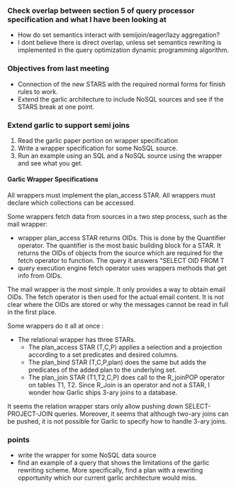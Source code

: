 ### Check overlap between section 5 of query processor specification and what I have been looking at
 - How do set semantics interact with semijoin/eager/lazy aggregation?
 - I dont believe there is direct overlap, unless set semantics rewriting is implemented in the query optimization dynamic programming algorithm. 

### Objectives from last meeting
 - Connection of the new STARS with the required normal forms for finish rules to work.
 - Extend the garlic architecture to include NoSQL sources and see if the STARS break at one point.

### Extend garlic to support semi joins
 1. Read the garlic paper portion on wrapper specification
 2. Write a wrapper specification for some NoSQL source.
 3. Run an example using an SQL and a NoSQL source using the wrapper and see what you get.
 
####  Garlic Wrapper Specifications
All wrappers must implement the plan_access STAR. All wrappers must declare which collections can be accessed. 

Some wrappers fetch data from sources in a two step process, such as the mail wrapper:

 - wrapper plan_access STAR returns OIDs. This is done by the Quantifier operator. The quantifier is the most basic building block for a STAR. It returns the OIDs of objects from the source which are required for the fetch operator to function. The query it answers "SELECT OID FROM T 
 - query execution engine fetch operator uses wrappers methods that get info from OIDs.
 
The mail wrapper is the most simple. It only provides a way to obtain email OIDs. The fetch operator is then used for the actual email content. It is not clear where the OIDs are stored or why the messages cannot be read in full in the first place.

Some wrappers do it all at once :   

 - The relational wrapper has three STARs.
   - The plan_access STAR (T,C,P) applies a selection and a projection according to a set predicates and desired columns.  
   - The plan_bind STAR (T,C,P,plan) does the same but adds the predicates of the added plan to the underlying set.
   - The plan_join STAR (T1,T2,C,P) does call to the R_joinPOP operator on tables T1, T2. Since R_Join is an operator and not a STAR, I wonder how Garlic ships 3-ary joins to a database.
 
It seems the relation wrapper stars only allow pushing down SELECT-PROJECT-JOIN queries. Moreover, it seems that although two-ary joins can be pushed, it is not possible for Garlic to specify how to handle 3-ary joins.  


### points

 - write the wrapper for some NoSQL data source
 - find an example of a query that shows the limitations of the garlic rewriting scheme. More specifically, find a plan with a rewriting opportunity which our current garlic architecture would miss.